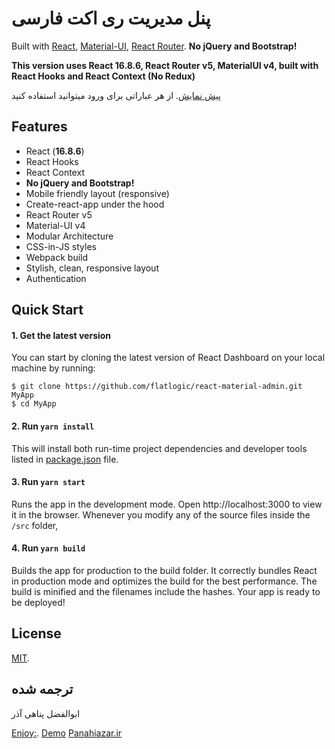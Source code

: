 # پنل مدیریت ری اکت فارسی

Built with [React](https://facebook.github.io/react/), [Material-UI](https://material-ui.com), [React Router](https://reacttraining.com/react-router/).
**No jQuery and Bootstrap!**

**This version uses React 16.8.6, React Router v5, MaterialUI v4, built with React Hooks and React Context (No Redux)**

[پیش نمایش](https://persian-material-panel-bcj2mofko.vercel.app/). از هر عباراتی برای ورود میتوانید استفاده کنید

## Features

- React (**16.8.6**)
- React Hooks
- React Context
- **No jQuery and Bootstrap!**
- Mobile friendly layout (responsive)
- Create-react-app under the hood
- React Router v5
- Material-UI v4
- Modular Architecture
- CSS-in-JS styles
- Webpack build
- Stylish, clean, responsive layout
- Authentication

## Quick Start

#### 1. Get the latest version

You can start by cloning the latest version of React Dashboard on your
local machine by running:

```shell
$ git clone https://github.com/flatlogic/react-material-admin.git MyApp
$ cd MyApp
```

#### 2. Run `yarn install`

This will install both run-time project dependencies and developer tools listed
in [package.json](package.json) file.

#### 3. Run `yarn start`

Runs the app in the development mode.
Open http://localhost:3000 to view it in the browser. Whenever you modify any of the source files inside the `/src` folder,

#### 4. Run `yarn build`

Builds the app for production to the build folder.
It correctly bundles React in production mode and optimizes the build for the best performance.
The build is minified and the filenames include the hashes.
Your app is ready to be deployed!

## License

[MIT](https://github.com/AbolfazlPanahiazar/Persian-Material-Panel/blob/master/LICENSE.txt).

## ترجمه شده

ابوالفضل پناهی آذر

[Enjoy:](https://github.com/AbolfazlPanahiazar/Persian-Material-Panel).
[Demo](https://persian-material-panel-bcj2mofko.vercel.app/)
[Panahiazar.ir](http://panahiazar.ir)
